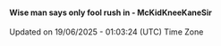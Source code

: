 #### Wise man says only fool rush in - McKidKneeKaneSir
Updated on 19/06/2025 - 01:03:24 (UTC) Time Zone
